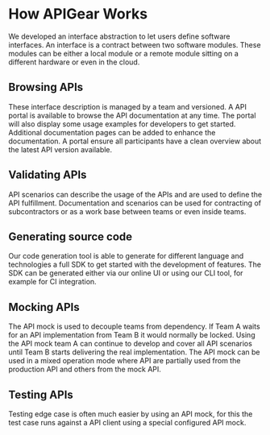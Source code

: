 # How APIGear Works

We developed an interface abstraction to let users define software interfaces. An interface is a contract between two software modules. These modules can be either a local module or a remote module sitting on a different hardware or even in the cloud.

## Browsing APIs

These interface description is managed by a team and versioned. A API portal is available to browse the API documentation at any time. The portal will also display some usage examples for developers to get started. Additional documentation pages can be added to enhance the documentation. A portal ensure all participants have a clean overview about the latest API version available.

## Validating APIs

API scenarios can describe the usage of the APIs and are used to define the API fulfillment. Documentation and scenarios can be used for contracting of subcontractors or as a work base between teams or even inside teams.

## Generating source code

Our code generation tool is able to generate for different language and technologies a full SDK to get started with the development of features. The SDK can be generated either via our online UI or using our CLI tool, for example for CI integration.

## Mocking APIs

The API mock is used to decouple teams from dependency. If Team A waits for an API implementation from Team B it would normally be locked. Using the API mock team A can continue to develop and cover all API scenarios until Team B starts delivering the real implementation. The API mock can be used in a mixed operation mode where API are partially used from the production API and others from the mock API.

## Testing APIs

Testing edge case is often much easier by using an API mock, for this the test case runs against a API client using a special configured API mock.
